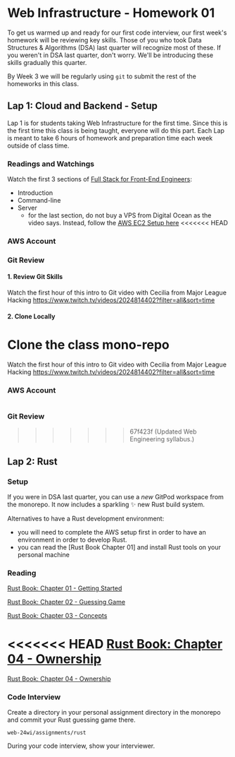 # Web Infrastructure - Homework 01

To get us warmed up and ready for our first code interview, our first week's homework will be reviewing key skills. Those of you who took Data Structures & Algorithms (DSA) last quarter will recognize most of these. If you weren't in DSA last quarter, don't worry. We'll be introducing these skills gradually this quarter.

By Week 3 we will be regularly using `git` to submit the rest of the homeworks in this class.

## Lap 1: Cloud and Backend - Setup

Lap 1 is for students taking Web Infrastructure for the first time. Since this is the first time this class is being taught, everyone will do this part. Each Lap is meant to take 6 hours of homework and preparation time each week outside of class time.

### Readings and Watchings

Watch the first 3 sections of [Full Stack for Front-End Engineers](https://frontendmasters.com/courses/fullstack-v3/):
* Introduction
* Command-line
* Server
	* for the last section, do not buy a VPS from Digital Ocean as the video says. Instead, follow the [AWS EC2 Setup here](../AWS-EC2-Setup)
<<<<<<< HEAD

### AWS Account


### Git Review

#### 1. Review Git Skills
Watch the first hour of this intro to Git video with Cecilia from Major League Hacking
https://www.twitch.tv/videos/2024814402?filter=all&sort=time

#### 2. Clone Locally
Clone the class mono-repo 
=======
Watch the first hour of this intro to Git video with Cecilia from Major League Hacking
https://www.twitch.tv/videos/2024814402?filter=all&sort=time

### AWS Account
```
```

### Git Review

>>>>>>> 67f423f (Updated Web Engineering syllabus.)

## Lap 2: Rust

### Setup

If you were in DSA last quarter, you can use a *new* GitPod workspace from the monorepo. It now includes a sparkling ✨ new Rust build system.

Alternatives to have a Rust development environment:
* you will need to complete the AWS setup first in order to have an environment in order to develop Rust.
* you can read the [Rust Book Chapter 01] and install Rust tools on your personal machine

### Reading

[Rust Book: Chapter 01 - Getting Started](https://rust-book.cs.brown.edu/ch01-00-getting-started.html)

[Rust Book: Chapter 02 - Guessing Game](https://rust-book.cs.brown.edu/ch02-00-guessing-game-tutorial.html)

[Rust Book: Chapter 03 - Concepts](https://rust-book.cs.brown.edu/ch03-00-common-programming-concepts.html)

<<<<<<< HEAD
[Rust Book: Chapter 04 - Ownership](https://rust-book.cs.brown.edu/ch04-00-understanding-ownership.html)
=======
[Rust Book: Chapter 04 - Ownership](https://rust-book.cs.brown.edu/ch04-00-understanding-ownership.html)

### Code Interview
Create a directory in your personal assignment directory in the monorepo and commit your Rust guessing game there.

```
web-24wi/assignments/rust
```
During your code interview, show your interviewer.
